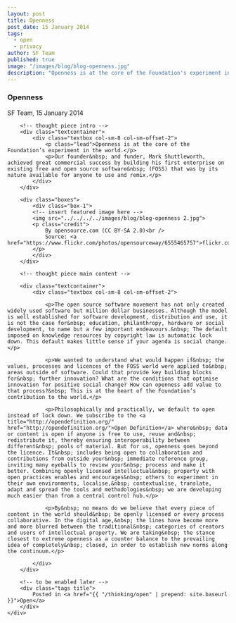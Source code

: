 ```yaml
---
layout: post
title: Openness
post_date: 15 January 2014
tags: 
  - open
  - privacy
author: SF Team
published: true
image: "/images/blog/blog-openness.jpg"
description: "Openness is at the core of the Foundation's experiment in the world. Our founder and funder, Mark Shuttleworth..."
---
```


<div class="page-wrapper">
<!-- Featured Thinking Banner -->    
<section class="header-10-sub v-center">
														<!-- insert featured image here -->
    <div class="background" style="background-image: url(../../../../images/blog/blog-openness.jpg);"></div>
    <div>
        <div class="container">
        </div>
        <a class="control-btn fui-arrow-down" data-scroll href="#articlestart"> </a>
    </div>
</section>

<!-- Everything after this should be Editable as content -->
<section class="blog-1" id="blog-thinking">
    <div class="title" id="articlestart">
        <div class="container">
            <h3>Openness</h3>
            <div class="submitted">SF Team, 15 January 2014</div>
        </div>
    </div>
    <div class="container">
    
    	<!-- thought piece intro -->
        <div class="textcontainer">
        	<div class="textbox col-sm-8 col-sm-offset-2">
                <p class="lead">Openness is at the core of the Foundation’s experiment in the world.</p>
                <p>Our founder&nbsp; and funder, Mark Shuttleworth, achieved great commercial success by building his first enterprise on existing free and open source software&nbsp; (FOSS) that was by its nature available for anyone to use and remix.</p>
            </div>
        </div>
        
        <div class="boxes">
            <div class="box-1">
            <!-- insert featured image here -->
            <img src="../../../../images/blog/blog-openness 2.jpg">
            <p class="credit">
                By opensource.com (CC BY-SA 2.0)<br />
                Source: <a href="https://www.flickr.com/photos/opensourceway/6555465757">flickr.com/photos/opensourceway/6555465757</a>
            </p>
            </div>
        </div>
        
        <!-- thought piece main content -->
        
        <div class="textcontainer">
        	<div class="textbox col-sm-8 col-sm-offset-2">

                <p>The open source software movement has not only created widely used software but million dollar businesses. Although the model is well established for software development, distribution and use, it is not the case for&nbsp; education, philanthropy, hardware or social development, to name but a few important endeavours.&nbsp; The default imposed on knowledge resources by copyright law is automatic lock down. This default makes little sense if your agenda is social change.</p>
                
                <p>We wanted to understand what would happen if&nbsp; the values, processes and licences of the FOSS world were applied to&nbsp; areas outside of software. Could that provide key building blocks for&nbsp; further innovation? What are the conditions that optimise innovation for positive social change? How can openness add value to that process?&nbsp; This is at the heart of the Foundation’s contribution to the world.</p>
                
                <p>Philosophically and practically, we default to open instead of lock down. We subscribe to the <a title="http://opendefinition.org/" href="http://opendefinition.org/">Open Definition</a> where&nbsp; data or content is open if anyone is free to use, reuse and&nbsp; redistribute it, thereby ensuring interoperability between different&nbsp; pools of material. But for us, openness goes beyond the licence. It&nbsp; includes being open to collaboration and contributions from outside your&nbsp; immediate reference group, inviting many eyeballs to review your&nbsp; process and make it better. Combining openly licensed intellectual&nbsp; property with open practices enables and encourages&nbsp; others to experiment in their own environments, localise,&nbsp; contextualise, translate, adapt and spread the tools and methodologies&nbsp; we are developing much easier than from a central control hub.</p>
                
                <p>By&nbsp; no means do we believe that every piece of content in the world should&nbsp; be openly licensed or every process collaborative. In the digital age,&nbsp; the lines have become more and more blurred between the traditional&nbsp; categories of creators and users of intellectual property. We are taking&nbsp; the stance closest to extreme openness as a counter balance to the prevailing idea of completely&nbsp; closed, in order to establish new norms along the continuum.</p>
        
            </div>
        </div>

		<!-- to be enabled later -->
    	<div class="tags title">
            Posted in <a href="{{ "/thinking/open" | prepend: site.baseurl }}">Open</a>
        </div>
    </div>
</section>

<!-- Everything before this is editable page content -->
